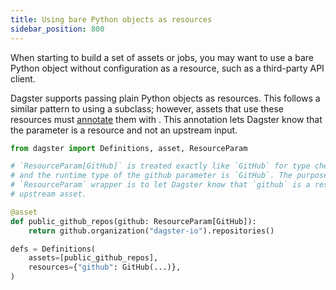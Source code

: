 ```yaml
---
title: Using bare Python objects as resources
sidebar_position: 800
---
```


When starting to build a set of assets or jobs, you may want to use a bare Python object without configuration as a resource, such as a third-party API client.

Dagster supports passing plain Python objects as resources. This follows a similar pattern to using a <PyObject object="ConfigurableResource"/> subclass; however, assets that use these resources must [annotate](https://docs.python.org/3/library/typing.html#typing.Annotated) them with <PyObject object="ResourceParam"/>. This annotation lets Dagster know that the parameter is a resource and not an upstream input.

```python file=/concepts/resources/pythonic_resources.py startafter=start_raw_github_resource endbefore=end_raw_github_resource dedent=4
from dagster import Definitions, asset, ResourceParam

# `ResourceParam[GitHub]` is treated exactly like `GitHub` for type checking purposes,
# and the runtime type of the github parameter is `GitHub`. The purpose of the
# `ResourceParam` wrapper is to let Dagster know that `github` is a resource and not an
# upstream asset.

@asset
def public_github_repos(github: ResourceParam[GitHub]):
    return github.organization("dagster-io").repositories()

defs = Definitions(
    assets=[public_github_repos],
    resources={"github": GitHub(...)},
)
```
